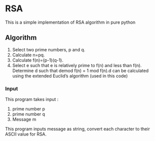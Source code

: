 # RSA

This is a simple implementation of RSA algorithm in pure python

## Algorithm
1. Select two prime numbers, p and q.
2. Calculate n=pq.
3. Calculate f(n)=(p-1)(q-1).
4. Select e  such  that  e  is  relatively  prime  to  f(n)  and  less  than  f(n). Determine d  such  that demod f(n) = 1 mod f(n).d  can  be  calculated  using  the extended Euclid’s algorithm (used in this code)

### Input
This program takes input :
1. prime number p
2. prime number q
3. Message m

This program inputs message as string, convert each character to their ASCII value for RSA.
